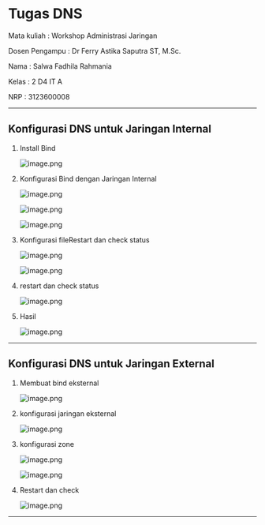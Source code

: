 # Tugas DNS

Mata kuliah : Workshop Administrasi Jaringan

Dosen Pengampu : Dr Ferry Astika Saputra ST, M.Sc.

Nama : Salwa Fadhila Rahmania

Kelas :  2 D4 IT A

NRP : 3123600008

---

## **Konfigurasi DNS untuk Jaringan Internal**

1. Install Bind
    
    ![image.png](image.png)
    

1. Konfigurasi Bind dengan Jaringan Internal
    
    ![image.png](image%201.png)
    
    ![image.png](image%202.png)
    
    ![image.png](image%203.png)
    

1. Konfigurasi fileRestart dan check status
    
    ![image.png](image%204.png)
    
    ![image.png](image%205.png)
    

1. restart dan check status
    
    ![image.png](image%206.png)
    

1. Hasil
    
    ![image.png](image%207.png)
    

---

## **Konfigurasi DNS untuk Jaringan External**

1. Membuat bind eksternal
    
    ![image.png](image%208.png)
    

1. konfigurasi jaringan eksternal
    
    ![image.png](image%209.png)
    

1. konfigurasi zone
    
    ![image.png](image%2010.png)
    
    ![image.png](image%2011.png)
    

1. Restart dan check
    
    ![image.png](image%2012.png)
    

---